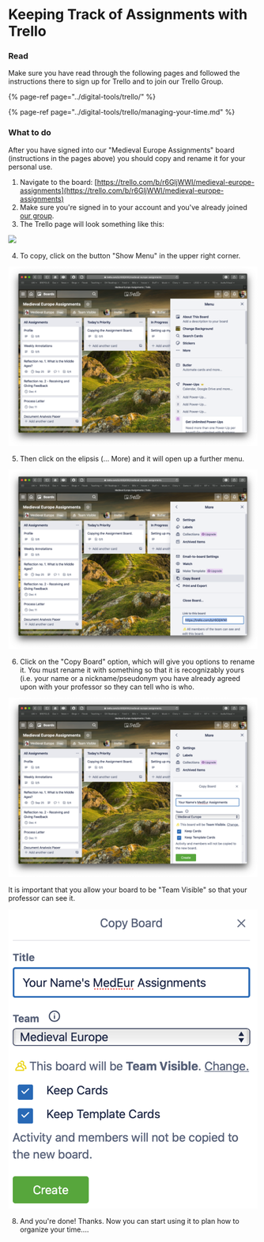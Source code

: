 # Keeping Track of Assignments with Trello

### Read

Make sure you have read through the following pages and followed the instructions there to sign up for Trello and to join our Trello Group. 

{% page-ref page="../digital-tools/trello/" %}

{% page-ref page="../digital-tools/trello/managing-your-time.md" %}

### What to do

After you have signed into our "Medieval Europe Assignments" board \(instructions in the pages above\) you should copy and rename it for your personal use.‌

1. Navigate to the board: [https://trello.com/b/r6GljWWI/medieval-europe-assignments](https://trello.com/b/r6GljWWI/medieval-europe-assignments)​
2. Make sure you're signed in to your account and you've already joined [our group](/@marc-saurette/s/medieval-europe/digital-tools/trello#how-to-sign-up-for-trello).
3. ​The Trello page will look something like this:

![](../.gitbook/assets/screen-shot-2020-08-20-at-11.47.10-am.png)

4. To copy, click on the button "Show Menu" in the upper right corner.

![](../.gitbook/assets/screen-shot-2020-08-20-at-11.47.20-am.png)

5. Then click on the elipsis \(... More\) and it will open up a further menu. 

![](../.gitbook/assets/screen-shot-2020-08-20-at-11.47.34-am.png)

6. Click on the "Copy Board" option, which will give you options to rename it. You must rename it with something so that it is recognizably yours \(i.e. your name or a nickname/pseudonym you have already agreed upon with your professor so they can tell who is who. 

![](../.gitbook/assets/screen-shot-2020-08-20-at-11.48.27-am.png)

It is important that you allow your board to be "Team Visible" so that your professor can see it. 

![](../.gitbook/assets/screen-shot-2020-08-20-at-11.48.45-am.png)

8. And you're done! Thanks. Now you can start using it to plan how to organize your time....

